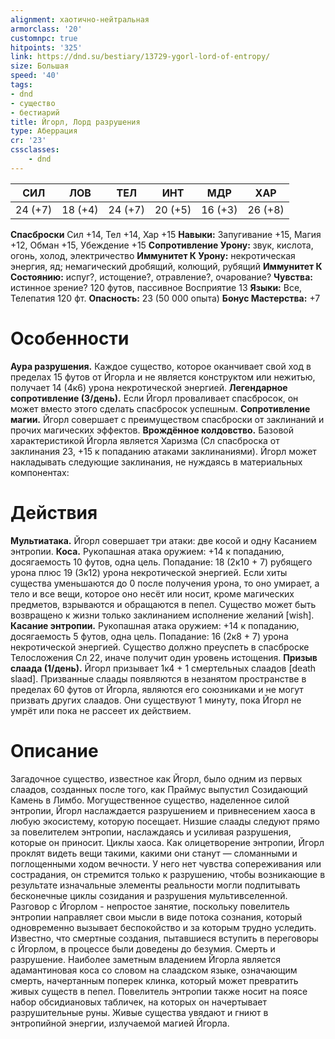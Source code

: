 ```yaml
---
alignment: хаотично-нейтральная
armorclass: '20'
customnpc: true
hitpoints: '325'
link: https://dnd.su/bestiary/13729-ygorl-lord-of-entropy/
size: Большая
speed: '40'
tags:
- dnd
- существо
- бестиарий
title: Йгорл, Лорд разрушения
type: Аберрация
cr: '23'
cssclasses:
    - dnd
---
```



| СИЛ | ЛОВ | ТЕЛ | ИНТ | МДР | ХАР |
|---|---|---|---|---|---|
| 24 (+7) | 18 (+4) | 24 (+7) | 20 (+5) | 16 (+3) | 26 (+8) |
**Спасброски** Сил +14, Тел +14, Хар +15
**Навыки:** Запугивание +15, Магия +12, Обман +15, Убеждение +15
**Сопротивление Урону:** звук, кислота, огонь, холод, электричество
**Иммунитет К Урону:** некротическая энергия, яд; немагический дробящий, колющий, рубящий
**Иммунитет К Состоянию:** испуг?, истощение?, отравление?, очарование?
**Чувства:** истинное зрение? 120 футов, пассивное Восприятие 13
**Языки:** Все, Телепатия 120 фт.
**Опасность:** 23 (50 000 опыта)
**Бонус Мастерства:** +7


# Особенности
**Аура разрушения.** Каждое существо, которое оканчивает свой ход в пределах 15 футов от Йгорла и не является конструктом или нежитью, получает 14 (4к6) урона некротической энергией.
**Легендарное сопротивление (3/день).** Если Йгорл проваливает спасбросок, он может вместо этого сделать спасбросок успешным.
**Сопротивление магии.** Йгорл совершает с преимуществом спасброски от заклинаний и прочих магических эффектов.
**Врождённое колдовство.** Базовой характеристикой Йгорла является Харизма (Сл спасброска от заклинания 23, +15 к попаданию атаками заклинаниями). Йгорл может накладывать следующие заклинания, не нуждаясь в материальных компонентах:


# Действия
**Мультиатака.** Йгорл совершает три атаки: две косой и одну Касанием энтропии.
**Коса.** Рукопашная атака оружием: +14 к попаданию, досягаемость 10 футов, одна цель. Попадание: 18 (2к10 + 7) рубящего урона плюс 19 (3к12) урона некротической энергией. Если хиты существа уменьшаются до 0 после получения урона, то оно умирает, а тело и все вещи, которое оно несёт или носит, кроме магических предметов, взрываются и обращаются в пепел. Существо может быть возвращено к жизни только заклинанием исполнение желаний [wish].
**Касание энтропии.** Рукопашная атака оружием: +14 к попаданию, досягаемость 5 футов, одна цель. Попадание: 16 (2к8 + 7) урона некротической энергией. Существо должно преуспеть в спасброске Телосложения Сл 22, иначе получит один уровень истощения.
**Призыв слаада (1/день).** Йгорл призывает 1к4 + 1 смертельных слаадов [death slaad]. Призванные слаады появляются в незанятом пространстве в пределах 60 футов от Йгорла, являются его союзниками и не могут призвать других слаадов. Они существуют 1 минуту, пока Йгорл не умрёт или пока не рассеет их действием.


# Описание
Загадочное существо, известное как Йгорл, было одним из первых слаадов, созданных после того, как Праймус выпустил Созидающий Камень в Лимбо. Могущественное существо, наделенное силой энтропии, Йгорл наслаждается разрушением и привнесением хаоса в любую экосистему, которую посещает. Низшие слаады следуют прямо за повелителем энтропии, наслаждаясь и усиливая разрушения, которые он приносит. Циклы хаоса. Как олицетворение энтропии, Йгорл проклят видеть вещи такими, какими они станут — сломанными и поглощенными ходом вечности. У него нет чувства сопереживания или сострадания, он стремится только к разрушению, чтобы возникающие в результате изначальные элементы реальности могли подпитывать бесконечные циклы созидания и разрушения мультивселенной. Разговор с Йгорлом - непростое занятие, поскольку повелитель энтропии направляет свои мысли в виде потока сознания, который одновременно вызывает беспокойство и за которым трудно уследить. Известно, что смертные создания, пытавшиеся вступить в переговоры с Йгорлом, в процессе были доведены до безумия. Смерть и разрушение. Наиболее заметным владением Йгорла является адамантиновая коса со словом на слаадском языке, означающим смерть, начертанным поперек клинка, который может превратить живых существ в пепел. Повелитель энтропии также носит на поясе набор обсидиановых табличек, на которых он начертывает разрушительные руны. Живые существа увядают и гниют в энтропийной энергии, излучаемой магией Йгорла.